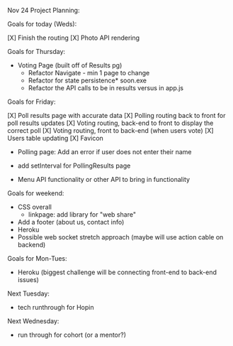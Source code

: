 Nov 24 Project Planning:

Goals for today (Weds):

[X] Finish the routing
[X] Photo API rendering

Goals for Thursday:

- Voting Page (built off of Results pg)
  - Refactor Navigate - min 1 page to change
  - Refactor for state persistence\* soon.exe
  - Refactor the API calls to be in results versus in app.js

Goals for Friday:

  [X] Poll results page with accurate data
  [X] Polling routing back to front for poll results updates
  [X] Voting routing, back-end to front to display the correct poll
  [X] Voting routing, front to back-end (when users vote)
  [X] Users table updating
  [X] Favicon
  - Polling page: Add an error if user does not enter their name
  - add setInterval for PollingResults page

- Menu API functionality or other API to bring in functionality

Goals for weekend:

- CSS overall
  - linkpage: add library for "web share"
- Add a footer (about us, contact info)
- Heroku
- Possible web socket stretch approach (maybe will use action cable on backend)

Goals for Mon-Tues:

- Heroku (biggest challenge will be connecting front-end to back-end issues)

Next Tuesday:

- tech runthrough for Hopin

Next Wednesday:

- run through for cohort (or a mentor?)
